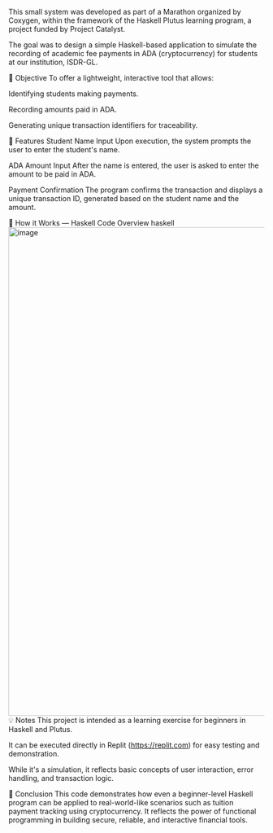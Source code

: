 
This small system was developed as part of a Marathon organized by Coxygen, within the framework of the Haskell Plutus learning program, a project funded by Project Catalyst.

The goal was to design a simple Haskell-based application to simulate the recording of academic fee payments in ADA (cryptocurrency) for students at our institution, ISDR-GL.

🎯 Objective
To offer a lightweight, interactive tool that allows:

Identifying students making payments.

Recording amounts paid in ADA.

Generating unique transaction identifiers for traceability.

🔧 Features
Student Name Input
Upon execution, the system prompts the user to enter the student's name.

ADA Amount Input
After the name is entered, the user is asked to enter the amount to be paid in ADA.

Payment Confirmation
The program confirms the transaction and displays a unique transaction ID, generated based on the student name and the amount.

🧠 How it Works — Haskell Code Overview
haskell
<img width="960" alt="image" src="https://github.com/user-attachments/assets/92d19256-0b9d-49ce-bf8e-f0d7899d187b" />
💡 Notes
This project is intended as a learning exercise for beginners in Haskell and Plutus.

It can be executed directly in Replit (https://replit.com) for easy testing and demonstration.

While it's a simulation, it reflects basic concepts of user interaction, error handling, and transaction logic.

📌 Conclusion
This code demonstrates how even a beginner-level Haskell program can be applied to real-world-like scenarios such as tuition payment tracking using cryptocurrency. It reflects the power of functional programming in building secure, reliable, and interactive financial tools.

